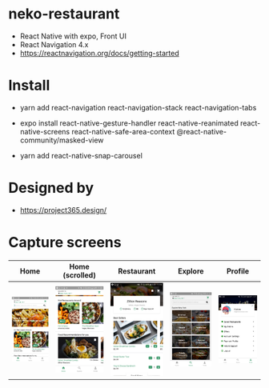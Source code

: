 # neko-restaurant
- React Native with expo, Front UI
- React Navigation 4.x
- https://reactnavigation.org/docs/getting-started

# Install
- yarn add react-navigation react-navigation-stack react-navigation-tabs

- expo install react-native-gesture-handler react-native-reanimated react-native-screens react-native-safe-area-context @react-native-community/masked-view

- yarn add react-native-snap-carousel


# Designed by 
- https://project365.design/



# Capture screens
|Home|Home (scrolled)|Restaurant|Explore|Profile|
|:---:|:---:|:---:|:---:|:---:|
|![](./work/capture01.png)|![](./work/capture02.png)|![](./work/capture03.png)|![](./work/capture04.png)|![](./work/capture05.png)|